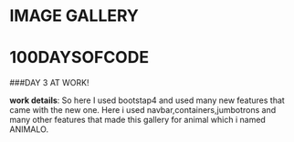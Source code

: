 # IMAGE GALLERY
# 100DAYSOFCODE

###DAY 3 AT WORK!

**work details**: So here I used bootstap4 and used many new features that came with the new one. Here i used navbar,containers,jumbotrons and many other features that made this gallery for animal which i named ANIMALO.
